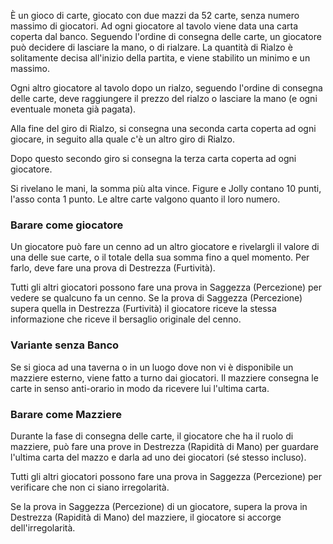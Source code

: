 È un gioco di carte, giocato con due mazzi da 52 carte, senza numero massimo di giocatori. 
Ad ogni giocatore al tavolo viene data una carta coperta dal banco. Seguendo l'ordine di consegna delle carte, un giocatore può decidere di lasciare la mano, o di rialzare. 
La quantità di Rialzo è solitamente decisa all'inizio della partita, e viene stabilito un minimo e un massimo. 

Ogni altro giocatore al tavolo dopo un rialzo, seguendo l'ordine di consegna delle carte, deve raggiungere il prezzo del rialzo o lasciare la mano (e ogni eventuale moneta già pagata).

Alla fine del giro di Rialzo, si consegna una seconda carta coperta ad ogni giocare, in seguito alla quale c'è un altro giro di Rialzo. 

Dopo questo secondo giro si consegna la terza carta coperta ad ogni giocatore.

Si rivelano le mani, la somma più alta vince. Figure e Jolly contano 10 punti, l'asso conta 1 punto. Le altre carte valgono quanto il loro numero. 


### Barare come giocatore

Un giocatore può fare un cenno ad un altro giocatore e rivelargli il valore di una delle sue carte, o il totale della sua somma fino a quel momento. Per farlo, deve fare una prova di Destrezza (Furtività). 

Tutti gli altri giocatori possono fare una prova in Saggezza (Percezione) per vedere se qualcuno fa un cenno. Se la prova di Saggezza (Percezione) supera quella in Destrezza (Furtività) il giocatore riceve la stessa informazione che riceve il bersaglio originale del cenno. 


### Variante senza Banco

Se si gioca ad una taverna o in un luogo dove non vi è disponibile un mazziere esterno, viene fatto a turno dai giocatori. Il mazziere consegna le carte in senso anti-orario in modo da ricevere lui l'ultima carta. 


### Barare come Mazziere

Durante la fase di consegna delle carte, il giocatore che ha il ruolo di mazziere, può fare una prove in Destrezza (Rapidità di Mano) per guardare l'ultima carta del mazzo e darla ad uno dei giocatori (sé stesso incluso). 

Tutti gli altri giocatori possono fare una prova in Saggezza (Percezione) per verificare che non ci siano irregolarità. 

Se la prova in Saggezza (Percezione) di un giocatore, supera la prova in Destrezza (Rapidità di Mano) del mazziere, il giocatore si accorge dell'irregolarità. 